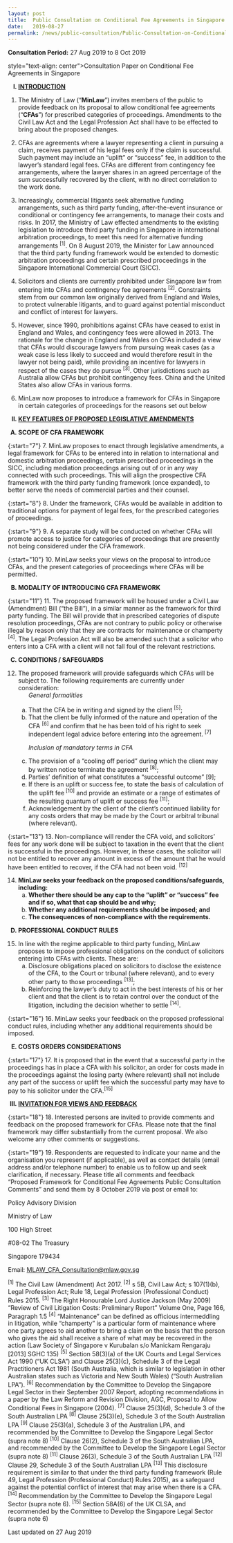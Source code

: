 ```yaml
---
layout: post
title:  Public Consultation on Conditional Fee Agreements in Singapore
date:   2019-08-27
permalink: /news/public-consultation/Public-Consultation-on-Conditional-Fee-Agreements-in-Singapore
---
```



**Consultation Period:**
27 Aug 2019 to 8 Oct 2019

<p> style="text-align: center">Consultation Paper on Conditional Fee Agreements in Singapore</p>


<ol style="list-style-type: upper-roman; font-weight:bold">
<li><u>INTRODUCTION</u></li>
</ol>


1. The Ministry of Law (“**MinLaw**”) invites members of the public to provide feedback on its proposal to allow conditional fee agreements (“**CFAs**”) for prescribed categories of proceedings. Amendments to the Civil Law Act and the Legal Profession Act shall have to be effected to bring about the proposed changes.

2. CFAs are agreements where a lawyer representing a client in pursuing a claim, receives payment of his legal fees only if the claim is successful. Such payment may include an “uplift” or “success” fee, in addition to the lawyer’s standard legal fees. CFAs are different from contingency fee arrangements, where the lawyer shares in an agreed percentage of the sum successfully recovered by the client, with no direct correlation to the work done.

3. Increasingly, commercial litigants seek alternative funding arrangements, such as third party funding, after-the-event insurance or conditional or contingency fee arrangements, to manage their costs and risks. In 2017, the Ministry of Law effected amendments to the existing legislation to introduce third party funding in Singapore in international arbitration proceedings, to meet this need for alternative funding arrangements <sup>[1]</sup>. On 8 August 2019, the Minister for Law announced that the third party funding framework would be extended to domestic arbitration proceedings and certain prescribed proceedings in the Singapore International Commercial Court (SICC).

4. Solicitors and clients are currently prohibited under Singapore law from entering into  CFAs and contingency fee agreements <sup>[2]</sup>. Constraints stem from our common law originally derived from England and Wales, to protect vulnerable litigants, and to guard against potential misconduct and conflict of interest for lawyers.

5. However, since 1990, prohibitions against CFAs have ceased to exist in England and Wales, and contingency fees were allowed in 2013. The rationale for the change in England and Wales on CFAs included a view that CFAs would discourage lawyers from pursuing weak cases (as a weak case is less likely to succeed and would therefore result in the lawyer not being paid), while providing an incentive for lawyers in respect of the cases they do pursue <sup>[3]</sup>. Other jurisdictions such as Australia allow CFAs but prohibit contingency fees. China and the United States also allow CFAs in various forms.

6. MinLaw now proposes to introduce a framework for CFAs in Singapore in certain categories of proceedings for the reasons set out below

<ol start="2" style="list-style-type: upper-roman; font-weight:bold">
<li><u> KEY FEATURES OF PROPOSED LEGISLATIVE AMENDMENTS</u></li>
</ol>

<ol style="list-style-type: upper-alpha; font-weight:bold">
<li>SCOPE OF CFA FRAMEWORK</li>
</ol>

{:start="7"}
7. MinLaw proposes to enact through legislative amendments, a legal framework for CFAs to be entered into in relation to international and domestic arbitration proceedings, certain prescribed proceedings in the SICC, including mediation proceedings arising out of or in any way connected with such proceedings. This will align the prospective CFA framework with the third party funding framework (once expanded), to better serve the needs of commercial parties and their counsel.

{:start="8"}
8. Under the framework, CFAs would be available in addition to traditional options for payment of legal fees, for the prescribed categories of proceedings.

{:start="9"}
9. A separate study will be conducted on whether CFAs will promote access to justice for categories of proceedings that are presently not being considered under the CFA framework.

{:start="10"}
10. MinLaw seeks your views on the proposal to introduce CFAs, and the present categories of proceedings where CFAs will be permitted.


<ol start="2" style="list-style-type: upper-alpha; font-weight:bold">
<li>MODALITY OF INTRODUCING CFA FRAMEWORK</li>
</ol>

{:start="11"}
11. The proposed framework will be housed under a Civil Law (Amendment) Bill (“the Bill”), in a similar manner as the framework for third party funding.  The Bill will provide that in prescribed categories of dispute resolution proceedings, CFAs are not contrary to public policy or otherwise illegal by reason only that they are contracts for maintenance or champerty <sup>[4]</sup>. The Legal Profession Act will also be amended such that a solicitor who enters into a CFA with a client will not fall foul of the relevant restrictions.


<ol start="3" style="list-style-type: upper-alpha; font-weight:bold">
<li>CONDITIONS / SAFEGUARDS</li>
</ol>

<ol start="12">
<li>The proposed framework will provide safeguards which CFAs will be subject to. The following requirements are currently under consideration:
<ol style="list-style-type: none">
<li><i>General formalities</i></li>
</ol>
</li>
  
<ol style="list-style-type: lower-alpha">
<li>That the CFA be in writing and signed by the client <sup>[5]</sup>;</li>
<li>That the client be fully informed of the nature and operation of the CFA <sup>[6]</sup> and confirm that he has been told of his right to seek independent legal advice before entering into the agreement.<sup> [7]</sup></li>
</ol>
  
<ol style="list-style-type: none">
<li><i>Inclusion of mandatory terms in CFA</i></li>
</ol>
  
<ol start="3" style="list-style-type: lower-alpha">
<li>The provision of a “cooling off period” during which the client may by written notice terminate the agreement <sup>[8]</sup>;</li>
<li>Parties’ definition of what constitutes a “successful outcome” [9];</li>
<li> If there is an uplift or success fee, to state the basis of calculation of the uplift fee<sup> [10]</sup> and provide an estimate or a range of estimates of the resulting quantum of uplift or success fee <sup>[11]</sup>;</li>
<li>Acknowledgement by the client of the client’s continued liability for any costs orders that may be made by the Court or arbitral tribunal (where relevant).</li>
</ol>
</ol>


{:start="13"}
13. Non-compliance will render the CFA void, and solicitors’ fees for any work done will be subject to taxation in the event that the client is successful in the proceedings. However, in these cases, the solicitor will not be entitled to recover any amount in excess of the amount that he would have been entitled to recover, if the CFA had not been void. <sup>[12]</sup>

<ol start="14">
<li><strong>MinLaw seeks your feedback on the proposed conditions/safeguards, including:</strong>

<ol style="list-style-type: lower-alpha">
<li><strong>Whether there should be any cap to the “uplift” or “success” fee and if so, what that cap should be and why; </strong></li>

<li><strong>Whether any additional requirements should be imposed; and</strong></li>

<li><strong>The consequences of non-compliance with the requirements.</strong></li>

</ol>
</li>
</ol>


<ol start="4" style="list-style-type: upper-alpha; font-weight:bold">
<li> PROFESSIONAL CONDUCT RULES</li>
</ol>

<ol start="15">
<li>   In line with the regime applicable to third party funding, MinLaw proposes to impose professional obligations on the conduct of solicitors entering into CFAs with clients. These are:

<ol style="list-style-type: lower-alpha">
<li>Disclosure obligations placed on solicitors to disclose the existence of the CFA, to the Court or tribunal (where relevant), and to every other party to those proceedings <sup>[13]</sup>;</li>
<li> Reinforcing the lawyer’s duty to act in the best interests of his or her client and that the client is to retain control over the conduct of the litigation, including the decision whether to settle <sup>[14]</sup>.</li>
</ol>

</li>
</ol>

{:start="16"}
16. MinLaw seeks your feedback on the proposed professional conduct rules, including whether any additional requirements should be imposed.

<ol start="5" style="list-style-type: upper-alpha; font-weight:bold">
<li>COSTS ORDERS CONSIDERATIONS</li>
</ol>


{:start="17"}
17. It is proposed that in the event that a successful party in the proceedings has in place a CFA with his solicitor, an order for costs made in the proceedings against the losing party (where relevant) shall not include any part of the success or uplift fee which the successful party may have to pay to his solicitor under the CFA.<sup>[15]</sup>


<ol start="3" style="list-style-type: upper-roman; font-weight:bold">
<li><u>INVITATION FOR VIEWS AND FEEDBACK</u></li>
</ol>

{:start="18"}
18. Interested persons are invited to provide comments and feedback on the proposed framework for CFAs.  Please note that the final framework may differ substantially from the current proposal. We also welcome any other comments or suggestions.

{:start="19"}
19. Respondents are requested to indicate your name and the organisation you represent (if applicable), as well as contact details (email address and/or telephone number) to enable us to follow up and seek clarification, if necessary. Please title all comments and feedback “Proposed Framework for Conditional Fee Agreements Public Consultation Comments” and send them by 8 October 2019 via post or email to:

<p class="address-centered">Policy Advisory Division</p>
<p class="address-centered">Ministry of Law</p>
<p class="address-centered">100 High Street</p>
<p class="address-centered">#08-02 The Treasury</p>
<p class="address-centered">Singapore 179434</p>
<p class="address-centered">Email: <a href="MLAW_CFA_Consultation@mlaw.gov.sg">MLAW_CFA_Consultation@mlaw.gov.sg</a></p>

<sup>[1]</sup> The Civil Law (Amendment) Act 2017.
<sup>[2]</sup> s 5B, Civil Law Act; s 107(1)(b), Legal Profession Act; Rule 18, Legal Profession (Professional Conduct) Rules 2015.
<sup>[3]</sup> The Right Honourable Lord Justice Jackson (May 2009) “Review of Civil Litigation Costs: Preliminary Report” Volume One, Page 166, Paragraph 1.5
<sup>[4]</sup> “Maintenance” can be defined as officious intermeddling in litigation, while “champerty” is a particular form of maintenance where one party agrees to aid another to bring a claim on the basis that the person who gives the aid shall receive a share of what may be recovered in the action (Law Society of Singapore v Kurubalan s/o Manickam Rengaraju [2013] SGHC 135)
<sup>[5]</sup> Section 58(3)(a) of the UK Courts and Legal Services Act 1990 (“UK CLSA”) and Clause 25(3)(c), Schedule 3 of the Legal Practitioners Act 1981 (South Australia, which is similar to legislation in other Australian states such as Victoria and New South Wales) (“South Australian LPA”).
<sup>[6]</sup> Recommendation by the Committee to Develop the Singapore Legal Sector in their September 2007 Report, adopting recommendations in a paper by the Law Reform and Revision Division, AGC, Proposal to Allow Conditional Fees in Singapore (2004).
<sup>[7]</sup> Clause 25(3)(d), Schedule 3 of the South Australian LPA
<sup>[8]</sup> Clause 25(3)(e), Schedule 3 of the South Australian LPA
<sup>[9]</sup> Clause 25(3)(a), Schedule 3 of the Australian LPA, and recommended by the Committee to Develop the Singapore Legal Sector (supra note 8)
<sup>[10]</sup> Clause 26(2), Schedule 3 of the South Australian LPA, and recommended by the Committee to Develop the Singapore Legal Sector (supra note 8)
<sup>[11]</sup> Clause 26(3), Schedule 3 of the South Australian LPA
<sup>[12]</sup> Clause 29, Schedule 3 of the South Australian LPA
<sup>[13]</sup> This disclosure requirement is similar to that under the third party funding framework (Rule 49, Legal Profession (Professional Conduct) Rules 2015), as a safeguard against the potential conflict of interest that may arise when there is a CFA.
<sup>[14]</sup> Recommendation by the Committee to Develop the Singapore Legal Sector (supra note 6).
<sup>[15]</sup> Section 58A(6) of the UK CLSA, and recommended by the Committee to Develop the Singapore Legal Sector (supra note 6)

<p class="right-side-updated">Last updated on 27 Aug 2019</p>

